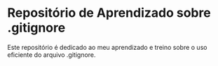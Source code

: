 # Repositório de Aprendizado sobre .gitignore

Este repositório é dedicado ao meu aprendizado e treino sobre o uso eficiente do arquivo .gitignore.
